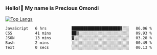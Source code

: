### Hello!👋 My name is Precious Omondi 

[![Top Langs](https://github-readme-stats.vercel.app/api/top-langs/?username=Presho99&langs_count=8&theme=dark)](https://github.com/Presho99/github-readme-stats)



<!--START_SECTION:waka-->

```txt
JavaScript   6 hrs           █████████████████████▓░░░   86.06 %
CSS          41 mins         ██▒░░░░░░░░░░░░░░░░░░░░░░   09.93 %
JSON         13 mins         ▓░░░░░░░░░░░░░░░░░░░░░░░░   03.28 %
Bash         2 mins          ░░░░░░░░░░░░░░░░░░░░░░░░░   00.49 %
Text         0 secs          ░░░░░░░░░░░░░░░░░░░░░░░░░   00.13 %
```

<!--END_SECTION:waka-->

